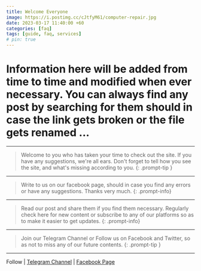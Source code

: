 ```yaml
---
title: Welcome Everyone
image: https://i.postimg.cc/cJtfyM61/computer-repair.jpg
date: 2023-03-17 11:40:00 +60
categories: [faq]
tags: [guide, faq, services]
# pin: true
---
```


# Information here will be added from time to time and modified when ever necessary. You can always find any post by searching for them should in case the link gets broken or the file gets renamed ...
---
> Welcome to you who has taken your time to check out the site.
If you have any suggestions, we're all ears.
Don't forget to tell how you see the site, and what's missing according to you.
{: .prompt-tip }

---

> Write to us on our facebook page, should in case you find any errors or have any suggestions. Thanks very much.
{: .prompt-info}

---

> Read our post and share them if you find them necessary. Regularly check here for new content or subscribe to any of our platforms so as to make it easier to get updates.
{: .prompt-info}

--- 

> Join our Telegram Channel or Follow us on Facebook and Twitter, so as not to miss any of our future contents.
{: .prompt-tip }

---

Follow | [Telegram Channel](https://t.me/pcdrills/) | [Facebook Page](https://facebook.com/pcdrillsofficial/)